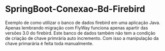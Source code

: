 # SpringBoot-Conexao-Bd-Firebird
Exemplo de  como utilizar o banco de dados firebird em uma aplicação Java. Apenas lembrando migração com FlyWay funciona apenas apartir das versões 3.0 do firebird.
Este banco de dados também não tem a condição de criação de chave primrária auto incremento. Com isso a manipulação da chave primarária é feita toda manualmente.

